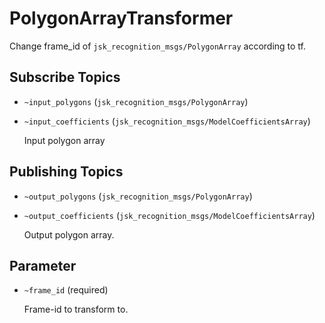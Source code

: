 # PolygonArrayTransformer
Change frame_id of `jsk_recognition_msgs/PolygonArray` according to tf.


## Subscribe Topics
* `~input_polygons` (`jsk_recognition_msgs/PolygonArray`)
* `~input_coefficients` (`jsk_recognition_msgs/ModelCoefficientsArray`)

  Input polygon array
## Publishing Topics
* `~output_polygons` (`jsk_recognition_msgs/PolygonArray`)
* `~output_coefficients` (`jsk_recognition_msgs/ModelCoefficientsArray`)

  Output polygon array.

## Parameter
* `~frame_id` (required)

  Frame-id to transform to.
